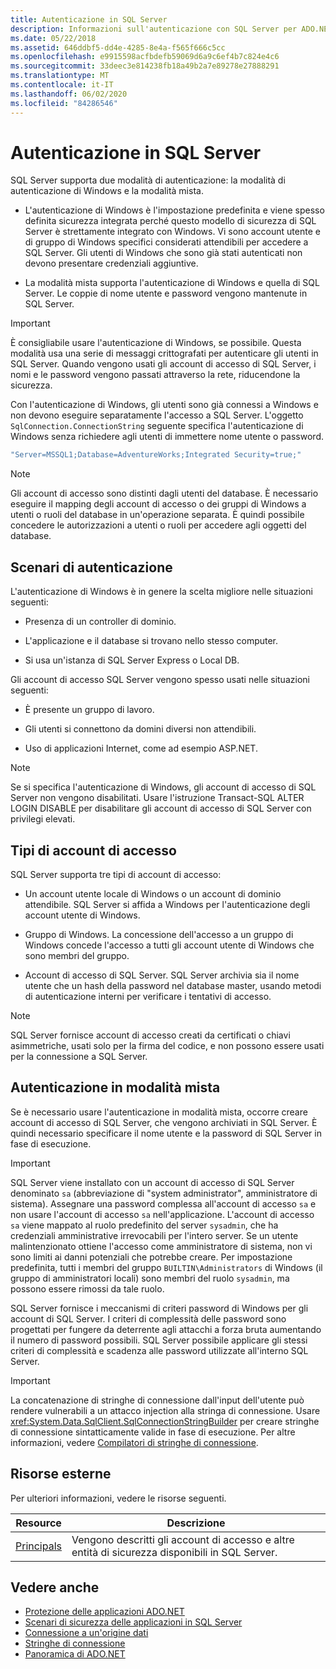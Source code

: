 ```yaml
---
title: Autenticazione in SQL Server
description: Informazioni sull'autenticazione con SQL Server per ADO.NET, incluse la modalità di autenticazione di Windows e la modalità mista.
ms.date: 05/22/2018
ms.assetid: 646ddbf5-dd4e-4285-8e4a-f565f666c5cc
ms.openlocfilehash: e9915598acfbdefb59069d6a9c6ef4b7c824e4c6
ms.sourcegitcommit: 33deec3e814238fb18a49b2a7e89278e27888291
ms.translationtype: MT
ms.contentlocale: it-IT
ms.lasthandoff: 06/02/2020
ms.locfileid: "84286546"
---
```

# <a name="authentication-in-sql-server"></a>Autenticazione in SQL Server
SQL Server supporta due modalità di autenticazione: la modalità di autenticazione di Windows e la modalità mista.  
  
- L'autenticazione di Windows è l'impostazione predefinita e viene spesso definita sicurezza integrata perché questo modello di sicurezza di SQL Server è strettamente integrato con Windows. Vi sono account utente e di gruppo di Windows specifici considerati attendibili per accedere a SQL Server. Gli utenti di Windows che sono già stati autenticati non devono presentare credenziali aggiuntive.  
  
- La modalità mista supporta l'autenticazione di Windows e quella di SQL Server. Le coppie di nome utente e password vengono mantenute in SQL Server.  
  
> [!IMPORTANT]
> È consigliabile usare l'autenticazione di Windows, se possibile. Questa modalità usa una serie di messaggi crittografati per autenticare gli utenti in SQL Server. Quando vengono usati gli account di accesso di SQL Server, i nomi e le password vengono passati attraverso la rete, riducendone la sicurezza.  
  
 Con l'autenticazione di Windows, gli utenti sono già connessi a Windows e non devono eseguire separatamente l'accesso a SQL Server. L'oggetto `SqlConnection.ConnectionString` seguente specifica l'autenticazione di Windows senza richiedere agli utenti di immettere nome utente o password.  
  
```csharp  
"Server=MSSQL1;Database=AdventureWorks;Integrated Security=true;"
```  
  
> [!NOTE]
> Gli account di accesso sono distinti dagli utenti del database. È necessario eseguire il mapping degli account di accesso o dei gruppi di Windows a utenti o ruoli del database in un'operazione separata. È quindi possibile concedere le autorizzazioni a utenti o ruoli per accedere agli oggetti del database.  
  
## <a name="authentication-scenarios"></a>Scenari di autenticazione  
 L'autenticazione di Windows è in genere la scelta migliore nelle situazioni seguenti:  
  
- Presenza di un controller di dominio.  
  
- L'applicazione e il database si trovano nello stesso computer.  
  
- Si usa un'istanza di SQL Server Express o Local DB.  
  
 Gli account di accesso SQL Server vengono spesso usati nelle situazioni seguenti:  
  
- È presente un gruppo di lavoro.  
  
- Gli utenti si connettono da domini diversi non attendibili.  
  
- Uso di applicazioni Internet, come ad esempio ASP.NET.  
  
> [!NOTE]
> Se si specifica l'autenticazione di Windows, gli account di accesso di SQL Server non vengono disabilitati. Usare l'istruzione Transact-SQL ALTER LOGIN DISABLE per disabilitare gli account di accesso di SQL Server con privilegi elevati.  
  
## <a name="login-types"></a>Tipi di account di accesso  
 SQL Server supporta tre tipi di account di accesso:  
  
- Un account utente locale di Windows o un account di dominio attendibile. SQL Server si affida a Windows per l'autenticazione degli account utente di Windows.  
  
- Gruppo di Windows. La concessione dell'accesso a un gruppo di Windows concede l'accesso a tutti gli account utente di Windows che sono membri del gruppo.  
  
- Account di accesso di SQL Server. SQL Server archivia sia il nome utente che un hash della password nel database master, usando metodi di autenticazione interni per verificare i tentativi di accesso.  
  
> [!NOTE]
> SQL Server fornisce account di accesso creati da certificati o chiavi asimmetriche, usati solo per la firma del codice, e non possono essere usati per la connessione a SQL Server.  
  
## <a name="mixed-mode-authentication"></a>Autenticazione in modalità mista  
 Se è necessario usare l'autenticazione in modalità mista, occorre creare account di accesso di SQL Server, che vengono archiviati in SQL Server. È quindi necessario specificare il nome utente e la password di SQL Server in fase di esecuzione.  
  
> [!IMPORTANT]
> SQL Server viene installato con un account di accesso di SQL Server denominato `sa` (abbreviazione di "system administrator", amministratore di sistema). Assegnare una password complessa all'account di accesso `sa` e non usare l'account di accesso `sa` nell'applicazione. L'account di accesso `sa` viene mappato al ruolo predefinito del server `sysadmin`, che ha credenziali amministrative irrevocabili per l'intero server. Se un utente malintenzionato ottiene l'accesso come amministratore di sistema, non vi sono limiti ai danni potenziali che potrebbe creare. Per impostazione predefinita, tutti i membri del gruppo `BUILTIN\Administrators` di Windows (il gruppo di amministratori locali) sono membri del ruolo `sysadmin`, ma possono essere rimossi da tale ruolo.  
  
 SQL Server fornisce i meccanismi di criteri password di Windows per gli account di SQL Server. I criteri di complessità delle password sono progettati per fungere da deterrente agli attacchi a forza bruta aumentando il numero di password possibili. SQL Server possibile applicare gli stessi criteri di complessità e scadenza alle password utilizzate all'interno SQL Server.  
  
> [!IMPORTANT]
> La concatenazione di stringhe di connessione dall'input dell'utente può rendere vulnerabili a un attacco injection alla stringa di connessione. Usare <xref:System.Data.SqlClient.SqlConnectionStringBuilder> per creare stringhe di connessione sintatticamente valide in fase di esecuzione. Per altre informazioni, vedere [Compilatori di stringhe di connessione](../connection-string-builders.md).  
  
## <a name="external-resources"></a>Risorse esterne  
 Per ulteriori informazioni, vedere le risorse seguenti.  
  
|Resource|Descrizione|  
|--------------|-----------------|  
|[Principals](/sql/relational-databases/security/authentication-access/principals-database-engine)|Vengono descritti gli account di accesso e altre entità di sicurezza disponibili in SQL Server.|  
  
## <a name="see-also"></a>Vedere anche

- [Protezione delle applicazioni ADO.NET](../securing-ado-net-applications.md)
- [Scenari di sicurezza delle applicazioni in SQL Server](application-security-scenarios-in-sql-server.md)
- [Connessione a un'origine dati](../connecting-to-a-data-source.md)
- [Stringhe di connessione](../connection-strings.md)
- [Panoramica di ADO.NET](../ado-net-overview.md)
